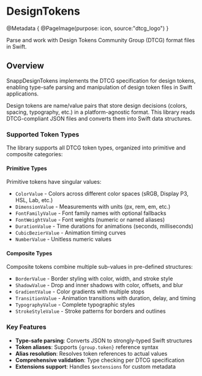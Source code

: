# DesignTokens

@Metadata {
    @PageImage(purpose: icon, source:"dtcg_logo")
}

Parse and work with Design Tokens Community Group (DTCG) format files in Swift.

## Overview

SnappDesignTokens implements the DTCG specification for design tokens, enabling type-safe parsing and manipulation of design token files in Swift applications.

Design tokens are name/value pairs that store design decisions (colors, spacing, typography, etc.) in a platform-agnostic format. This library reads DTCG-compliant JSON files and converts them into Swift data structures.

### Supported Token Types

The library supports all DTCG token types, organized into primitive and composite categories:

#### Primitive Types

Primitive tokens have singular values:

- ``ColorValue`` - Colors across different color spaces (sRGB, Display P3, HSL, Lab, etc.)
- ``DimensionValue`` - Measurements with units (px, rem, em, etc.)
- ``FontFamilyValue`` - Font family names with optional fallbacks
- ``FontWeightValue`` - Font weights (numeric or named aliases)
- ``DurationValue`` - Time durations for animations (seconds, milliseconds)
- ``CubicBezierValue`` - Animation timing curves
- ``NumberValue`` - Unitless numeric values

#### Composite Types

Composite tokens combine multiple sub-values in pre-defined structures:

- ``BorderValue`` - Border styling with color, width, and stroke style
- ``ShadowValue`` - Drop and inner shadows with color, offsets, and blur
- ``GradientValue`` - Color gradients with multiple stops
- ``TransitionValue`` - Animation transitions with duration, delay, and timing
- ``TypographyValue`` - Complete typographic styles
- ``StrokeStyleValue`` - Stroke patterns for borders and outlines

### Key Features

- **Type-safe parsing**: Converts JSON to strongly-typed Swift structures
- **Token aliases**: Supports `{group.token}` reference syntax
- **Alias resolution**: Resolves token references to actual values
- **Comprehensive validation**: Type checking per DTCG specification
- **Extensions support**: Handles `$extensions` for custom metadata
